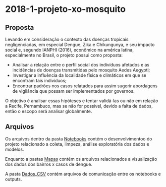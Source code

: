 # 2018-1-projeto-xo-mosquito

## Proposta
Levando em consideração o contexto das doenças tropicais negligenciadas, em
especial Dengue, Zika e Chikungunya, e seu impacto social e, segundo IANPHI (2016),
econômico na américa latina, especialmente no Brasil, o projeto possui como proposta:
- Analisar a relação entre o perfil social dos indivíduos afetados e as incidências de doenças transmitidas pelo mosquito Aedes Aegypti;
- Investigar a influência da localidade física e climáticos em que se encontram tais indivíduos;
- Encontrar padrões nos casos relatados para assim sugerir abordagens de vigilância que possam ser implementados por governos.

O objetivo é analisar essas hipóteses e tentar validá-las ou não em relação a Recife,
Pernambuco, mas se não for possível, devido a falta de dados, então o escopo será analisar
globalmente.

## Arquivos
Os arquivos dentro da pasta [Notebooks](https://github.com/if1015-datascience-ufpe/2018-1-projeto-xo-mosquito/tree/master/Notebooks) contém o desenvolvimentoo do projeto relacionado a coleta, limpeza, análise exploratória dos dados e modelos.

Enquanto a pastas [Mapas](https://github.com/if1015-datascience-ufpe/2018-1-projeto-xo-mosquito/tree/master/Mapas)
contém os arquivos relacionados a visualização dos dados dos bairros x casos de dengue.

A pasta [Dados_CSV](https://github.com/if1015-datascience-ufpe/2018-1-projeto-xo-mosquito/tree/master/Dados_CSV) contém arquivos de comunicação entre os notebooks e outputs.
